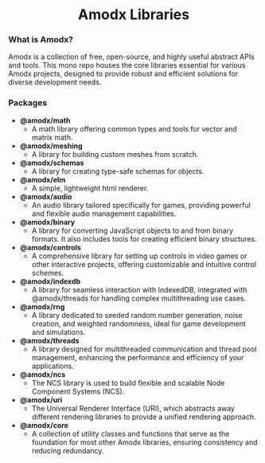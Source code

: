 
<h1 align="center">Amodx Libraries</h1>

### What is Amodx?

Amodx is a collection of free, open-source, and highly useful abstract APIs and tools. This mono repo houses the core libraries essential for various Amodx projects, designed to provide robust and efficient solutions for diverse development needs.

### Packages

- **@amodx/math**
  - A math library offering common types and tools for vector and matrix math.
- **@amodx/meshing**
  - A library for building custom meshes from scratch.
- **@amodx/schemas**
  - A library for creating type-safe schemas for objects.
- **@amodx/elm**
  - A simple, lightweight html renderer.
- **@amodx/audio**
  - An audio library tailored specifically for games, providing powerful and flexible audio management capabilities.
- **@amodx/binary**
  - A library for converting JavaScript objects to and from binary formats. It also includes tools for creating efficient binary structures.
- **@amodx/controls**
  - A comprehensive library for setting up controls in video games or other interactive projects, offering customizable and intuitive control schemes.
- **@amodx/indexdb**
  - A library for seamless interaction with IndexedDB, integrated with @amodx/threads for handling complex multithreading use cases.
- **@amodx/rng**
  - A library dedicated to seeded random number generation, noise creation, and weighted randomness, ideal for game development and simulations.
- **@amodx/threads**
  - A library designed for multithreaded communication and thread pool management, enhancing the performance and efficiency of your applications.
- **@amodx/ncs**
  - The NCS library is used to build flexible and scalable Node Component Systems (NCS). 
- **@amodx/uri**
  - The Universal Renderer Interface (URI), which abstracts away different rendering libraries to provide a unified rendering approach.
- **@amodx/core**
  - A collection of utility classes and functions that serve as the foundation for most other Amodx libraries, ensuring consistency and reducing redundancy.
